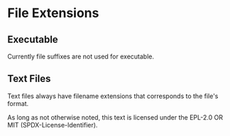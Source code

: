 # File Extensions
##  Executable
Currently file suffixes are not used for executable.
## Text Files
Text files always have filename extensions that
corresponds to the file's format.

As long as not otherwise noted,
this text is licensed under the EPL-2.0 OR MIT (SPDX-License-Identifier).
